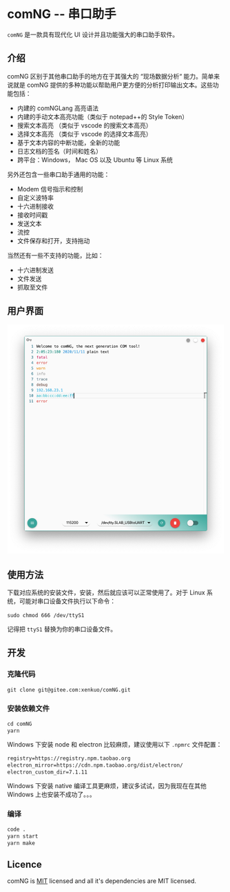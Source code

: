# comNG -- 串口助手

`comNG` 是一款具有现代化 UI 设计并且功能强大的串口助手软件。

## 介绍

comNG 区别于其他串口助手的地方在于其强大的 “现场数据分析“ 能力。简单来说就是 comNG 提供的多种功能以帮助用户更方便的分析打印输出文本。这些功能包括：

- 内建的 comNGLang 高亮语法
- 内建的手动文本高亮功能（类似于 notepad++的 Style Token）
- 搜索文本高亮 （类似于 vscode 的搜索文本高亮）
- 选择文本高亮 （类似于 vscode 的选择文本高亮）
- 基于文本内容的中断功能，全新的功能
- 日志文档的签名（时间和姓名）
- 跨平台：Windows， Mac OS 以及 Ubuntu 等 Linux 系统

另外还包含一些串口助手通用的功能：

- Modem 信号指示和控制
- 自定义波特率
- 十六进制接收
- 接收时间戳
- 发送文本
- 流控
- 文件保存和打开，支持拖动

当然还有一些不支持的功能，比如：

- 十六进制发送
- 文件发送
- 抓取至文件

## 用户界面

![image](/image/preview.jpg)

## 使用方法

下载对应系统的安装文件，安装，然后就应该可以正常使用了。对于 Linux 系统，可能对串口设备文件执行以下命令：

`sudo chmod 666 /dev/ttyS1`

记得把 `ttyS1` 替换为你的串口设备文件。

## 开发

### 克隆代码

```
git clone git@gitee.com:xenkuo/comNG.git
```

### 安装依赖文件

```
cd comNG
yarn
```

Windows 下安装 node 和 electron 比较麻烦，建议使用以下 `.npmrc` 文件配置：

```
registry=https://registry.npm.taobao.org
electron_mirror=https://cdn.npm.taobao.org/dist/electron/
electron_custom_dir=7.1.11
```

Windows 下安装 native 编译工具更麻烦，建议多试试，因为我现在在其他 Windows 上也安装不成功了。。。

### 编译

```
code .
yarn start
yarn make
```

## Licence

comNG is [MIT](https://opensource.org/licenses/MIT) licensed and all it's dependencies are MIT licensed.
